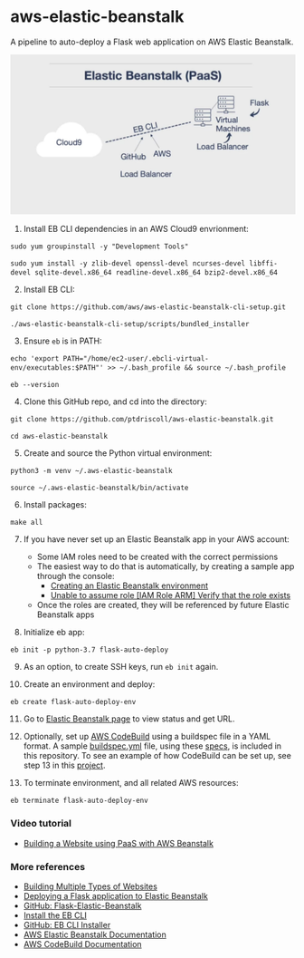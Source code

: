 # aws-elastic-beanstalk
A pipeline to auto-deploy a Flask web application on AWS Elastic Beanstalk.

<img src="img/Elastic-Beanstalk-PaaS.jpg" width="675">

1. Install EB CLI dependencies in an AWS Cloud9 envrionment: 

```
sudo yum groupinstall -y "Development Tools"
```
```
sudo yum install -y zlib-devel openssl-devel ncurses-devel libffi-devel sqlite-devel.x86_64 readline-devel.x86_64 bzip2-devel.x86_64
```

2. Install EB CLI:

```
git clone https://github.com/aws/aws-elastic-beanstalk-cli-setup.git
```
```
./aws-elastic-beanstalk-cli-setup/scripts/bundled_installer
```

3. Ensure `eb` is in PATH:

```
echo 'export PATH="/home/ec2-user/.ebcli-virtual-env/executables:$PATH"' >> ~/.bash_profile && source ~/.bash_profile
```
```
eb --version
```

4. Clone this GitHub repo, and cd into the directory:

```
git clone https://github.com/ptdriscoll/aws-elastic-beanstalk.git
```
```
cd aws-elastic-beanstalk
```

5. Create and source the Python virtual environment:

```
python3 -m venv ~/.aws-elastic-beanstalk
```
```
source ~/.aws-elastic-beanstalk/bin/activate
```

6. Install packages:

```
make all
```

7. If you have never set up an Elastic Beanstalk app in your AWS account:
    - Some IAM roles need to be created with the correct permissions
    - The easiest way to do that is automatically, by creating a sample app through the console:
	    - [Creating an Elastic Beanstalk environment](https://docs.aws.amazon.com/elasticbeanstalk/latest/dg/using-features.environments.html)
		- [Unable to assume role [IAM Role ARM] Verify that the role exists](https://forums.aws.amazon.com/thread.jspa?threadID=213002)
	- Once the roles are created, they will be referenced by future Elastic Beanstalk apps		

8. Initialize eb app:

```
eb init -p python-3.7 flask-auto-deploy
```

9. As an option, to create SSH keys, run `eb init` again.

10. Create an environment and deploy:

```
eb create flask-auto-deploy-env
```

11. Go to [Elastic Beanstalk page](https://us-west-2.console.aws.amazon.com/elasticbeanstalk/) to view status and get URL.

12. Optionally, set up [AWS CodeBuild](https://docs.aws.amazon.com/codebuild/latest/userguide/concepts.html#concepts-how-it-works) using a buildspec file in a YAML format. A sample [buildspec.yml](/buildspec.yml) file, using these [specs](https://docs.aws.amazon.com/codebuild/latest/userguide/build-spec-ref.html), is included in this repository. To see an example of how CodeBuild can be set up, see step 13 in this [project](https://github.com/ptdriscoll/aws-s3).  

13. To terminate environment, and all related AWS resources:

```
eb terminate flask-auto-deploy-env
```

### Video tutorial

- [Building a Website using PaaS with AWS Beanstalk](https://www.coursera.org/lecture/cloud-computing-foundations-duke/building-a-website-using-paas-with-aws-beanstalk-qKLVW)

### More references

- [Building Multiple Types of Websites](https://paiml.com/docs/home/books/cloud-computing-for-data/chapter02-cloud-foundations/#building-multiple-types-of-websites)
- [Deploying a Flask application to Elastic Beanstalk](https://docs.aws.amazon.com/elasticbeanstalk/latest/dg/create-deploy-python-flask.html)
- [GitHub: Flask-Elastic-Beanstalk](https://github.com/noahgift/Flask-Elastic-Beanstalk)
- [Install the EB CLI](https://docs.aws.amazon.com/elasticbeanstalk/latest/dg/eb-cli3-install.html)
- [GitHub: EB CLI Installer](https://github.com/aws/aws-elastic-beanstalk-cli-setup)
- [AWS Elastic Beanstalk Documentation](https://docs.aws.amazon.com/elastic-beanstalk/index.html)
- [AWS CodeBuild Documentation](https://docs.aws.amazon.com/codebuild/index.html)
